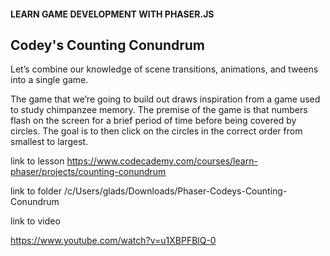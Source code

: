 
#### LEARN GAME DEVELOPMENT WITH PHASER.JS

## Codey's Counting Conundrum

Let’s combine our knowledge of scene transitions, animations, and tweens into a single game.

The game that we’re going to build out draws inspiration from a game used to study chimpanzee memory. The premise of the game is that numbers flash on the screen for a brief period of time before being covered by circles. The goal is to then click on the circles in the correct order from smallest to largest.



link to lesson
https://www.codecademy.com/courses/learn-phaser/projects/counting-conundrum

link to folder
/c/Users/glads/Downloads/Phaser-Codeys-Counting-Conundrum

link to video

https://www.youtube.com/watch?v=u1XBPFBlQ-0

